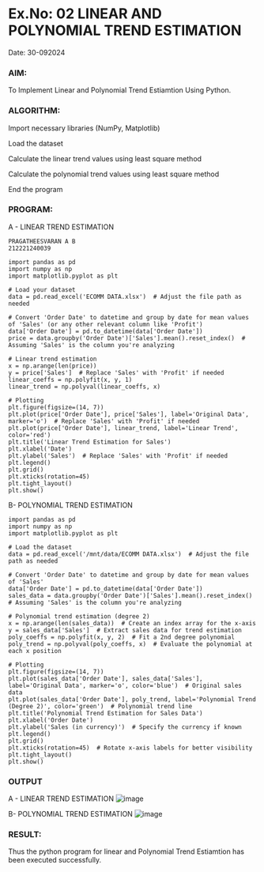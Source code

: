 # Ex.No: 02 LINEAR AND POLYNOMIAL TREND ESTIMATION
Date: 30-092024
### AIM:
To Implement Linear and Polynomial Trend Estiamtion Using Python.

### ALGORITHM:
Import necessary libraries (NumPy, Matplotlib)

Load the dataset

Calculate the linear trend values using least square method

Calculate the polynomial trend values using least square method

End the program
### PROGRAM:
A - LINEAR TREND ESTIMATION
```
PRAGATHEESVARAN A B
212221240039
```
```
import pandas as pd
import numpy as np
import matplotlib.pyplot as plt

# Load your dataset
data = pd.read_excel('ECOMM DATA.xlsx')  # Adjust the file path as needed

# Convert 'Order Date' to datetime and group by date for mean values of 'Sales' (or any other relevant column like 'Profit')
data['Order Date'] = pd.to_datetime(data['Order Date'])
price = data.groupby('Order Date')['Sales'].mean().reset_index()  # Assuming 'Sales' is the column you're analyzing

# Linear trend estimation
x = np.arange(len(price))
y = price['Sales']  # Replace 'Sales' with 'Profit' if needed
linear_coeffs = np.polyfit(x, y, 1)
linear_trend = np.polyval(linear_coeffs, x)

# Plotting
plt.figure(figsize=(14, 7))
plt.plot(price['Order Date'], price['Sales'], label='Original Data', marker='o')  # Replace 'Sales' with 'Profit' if needed
plt.plot(price['Order Date'], linear_trend, label='Linear Trend', color='red')
plt.title('Linear Trend Estimation for Sales')
plt.xlabel('Date')
plt.ylabel('Sales')  # Replace 'Sales' with 'Profit' if needed
plt.legend()
plt.grid()
plt.xticks(rotation=45)
plt.tight_layout()
plt.show()
```
B- POLYNOMIAL TREND ESTIMATION
```
import pandas as pd
import numpy as np
import matplotlib.pyplot as plt

# Load the dataset
data = pd.read_excel('/mnt/data/ECOMM DATA.xlsx')  # Adjust the file path as needed

# Convert 'Order Date' to datetime and group by date for mean values of 'Sales'
data['Order Date'] = pd.to_datetime(data['Order Date'])
sales_data = data.groupby('Order Date')['Sales'].mean().reset_index()  # Assuming 'Sales' is the column you're analyzing

# Polynomial trend estimation (degree 2)
x = np.arange(len(sales_data))  # Create an index array for the x-axis
y = sales_data['Sales']  # Extract sales data for trend estimation
poly_coeffs = np.polyfit(x, y, 2)  # Fit a 2nd degree polynomial
poly_trend = np.polyval(poly_coeffs, x)  # Evaluate the polynomial at each x position

# Plotting
plt.figure(figsize=(14, 7))
plt.plot(sales_data['Order Date'], sales_data['Sales'], label='Original Data', marker='o', color='blue')  # Original sales data
plt.plot(sales_data['Order Date'], poly_trend, label='Polynomial Trend (Degree 2)', color='green')  # Polynomial trend line
plt.title('Polynomial Trend Estimation for Sales Data')
plt.xlabel('Order Date')
plt.ylabel('Sales (in currency)')  # Specify the currency if known
plt.legend()
plt.grid()
plt.xticks(rotation=45)  # Rotate x-axis labels for better visibility
plt.tight_layout()
plt.show()

```
### OUTPUT
A - LINEAR TREND ESTIMATION
![image](https://github.com/user-attachments/assets/87dadcc7-4dd6-4b13-b26b-61d17fcfa55e)

B- POLYNOMIAL TREND ESTIMATION
![image](https://github.com/user-attachments/assets/2d2d1bf9-4ea9-4be3-9a1a-32e75df1168b)

### RESULT:
Thus the python program for linear and Polynomial Trend Estiamtion has been executed successfully.
